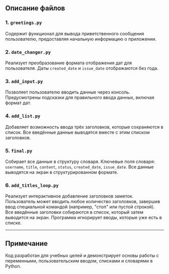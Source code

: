 

## Описание файлов

### 1. `greetings.py`
Содержит функционал для вывода приветственного сообщения пользователю, предоставляя начальную информацию о приложении.

### 2. `date_changer.py`
Реализует преобразование формата отображения дат для пользователя. Даты `created_date` и `issue_date` отображаются без года.

### 3. `add_input.py`
Позволяет пользователю вводить данные через консоль. Предусмотрены подсказки для правильного ввода данных, включая формат дат.

### 4. `add_list.py`
Добавляет возможность ввода трёх заголовков, которые сохраняются в список. Все введённые данные выводятся вместе с этим списком заголовков.

### 5. `final.py`
Собирает все данные в структуру словаря. Ключевые поля словаря: `username`, `title`, `content`, `status`, `created_date`, `issue_date`. Все данные выводятся на экран в структурированном формате.

### 6. `add_titles_loop.py`
Реализует интерактивное добавление заголовков заметок. Пользователь может вводить любое количество заголовков, завершив ввод специальной командой (например, "стоп" или пустой строкой). Все введённые заголовки собираются в список, который затем выводится на экран. Программа игнорирует вводы, которые уже есть в списке.

---

## Примечание
Код разработан для учебных целей и демонстрирует основы работы с переменными, пользовательским вводом, списками и словарями в Python.